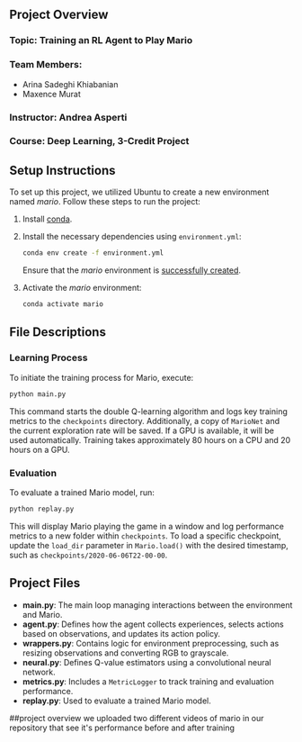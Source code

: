 ## Project Overview
### Topic: Training an RL Agent to Play Mario

### Team Members:
- Arina Sadeghi Khiabanian
- Maxence Murat

### Instructor: Andrea Asperti

### Course: Deep Learning, 3-Credit Project

## Setup Instructions
To set up this project, we utilized Ubuntu to create a new environment named *mario*. Follow these steps to run the project:

1. Install [conda](https://www.anaconda.com/products/individual).
2. Install the necessary dependencies using `environment.yml`:
    ```sh
    conda env create -f environment.yml
    ```
    Ensure that the *mario* environment is [successfully created](https://docs.conda.io/projects/conda/en/latest/user-guide/tasks/manage-environments.html#creating-an-environment-from-an-environment-yml-file).

3. Activate the *mario* environment:
    ```sh
    conda activate mario
    ```

## File Descriptions
### Learning Process
To initiate the training process for Mario, execute:
```sh
python main.py
```
This command starts the double Q-learning algorithm and logs key training metrics to the `checkpoints` directory. Additionally, a copy of `MarioNet` and the current exploration rate will be saved. If a GPU is available, it will be used automatically. Training takes approximately 80 hours on a CPU and 20 hours on a GPU.

### Evaluation
To evaluate a trained Mario model, run:
```sh
python replay.py
```
This will display Mario playing the game in a window and log performance metrics to a new folder within `checkpoints`. To load a specific checkpoint, update the `load_dir` parameter in `Mario.load()` with the desired timestamp, such as `checkpoints/2020-06-06T22-00-00`.

## Project Files
- **main.py**: The main loop managing interactions between the environment and Mario.
- **agent.py**: Defines how the agent collects experiences, selects actions based on observations, and updates its action policy.
- **wrappers.py**: Contains logic for environment preprocessing, such as resizing observations and converting RGB to grayscale.
- **neural.py**: Defines Q-value estimators using a convolutional neural network.
- **metrics.py**: Includes a `MetricLogger` to track training and evaluation performance.
- **replay.py**: Used to evaluate a trained Mario model.

##project overview
we uploaded two different videos of mario in our repository that see it's performance before and after training

